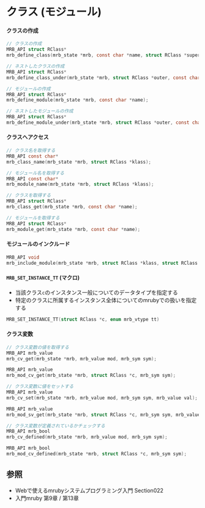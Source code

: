 # クラス (モジュール)
#### クラスの作成

```c
// クラスの作成
MRB_API struct RClass*
mrb_define_class(mrb_state *mrb, const char *name, struct RClass *super);

// ネストしたクラスの作成
MRB_API struct RClass*
mrb_define_class_under(mrb_state *mrb, struct RClass *outer, const char *name, struct RClass *super);

// モジュールの作成
MRB_API struct RClass*
mrb_define_module(mrb_state *mrb, const char *name);

// ネストしたモジュールの作成
MRB_API struct RClass*
mrb_define_module_under(mrb_state *mrb, struct RClass *outer, const char *name);
```

#### クラスへアクセス

```c
// クラス名を取得する
MRB_API const char*
mrb_class_name(mrb_state *mrb, struct RClass *klass);

// モジュール名を取得する
MRB_API const char*
mrb_module_name(mrb_state *mrb, struct RClass *klass);

// クラスを取得する
MRB_API struct RClass*
mrb_class_get(mrb_state *mrb, const char *name);

// モジュールを取得する
MRB_API struct RClass*
mrb_module_get(mrb_state *mrb, const char *name);
```

#### モジュールのインクルード

```c
MRB_API void
mrb_include_module(mrb_state *mrb, struct RClass *klass, struct RClass *module);
```

#### `MRB_SET_INSTANCE_TT` (マクロ)
- 当該クラス`c`のインスタンス一般についてのデータタイプを指定する
- 特定のクラスに所属するインスタンス全体についてのmrubyでの扱いを指定する

```c
MRB_SET_INSTANCE_TT(struct RClass *c, enum mrb_vtype tt)
```

#### クラス変数

```c
// クラス変数の値を取得する
MRB_API mrb_value
mrb_cv_get(mrb_state *mrb, mrb_value mod, mrb_sym sym);

MRB_API mrb_value
mrb_mod_cv_get(mrb_state *mrb, struct RClass *c, mrb_sym sym);

// クラス変数に値をセットする
MRB_API mrb_value
mrb_cv_set(mrb_state *mrb, mrb_value mod, mrb_sym sym, mrb_value val);

MRB_API mrb_value
mrb_mod_sv_get(mrb_state *mrb, struct RClass *c, mrb_sym sym, mrb_value val);

// クラス変数が定義されているかチェックする
MRB_API mrb_bool
mrb_cv_defined(mrb_state *mrb, mrb_value mod, mrb_sym sym);

MRB_API mrb_bool
mrb_mod_cv_defined(mrb_state *mrb, struct RClass *c, mrb_sym sym);
```

## 参照
- Webで使えるmrubyシステムプログラミング入門 Section022
- 入門mruby 第9章 / 第13章
